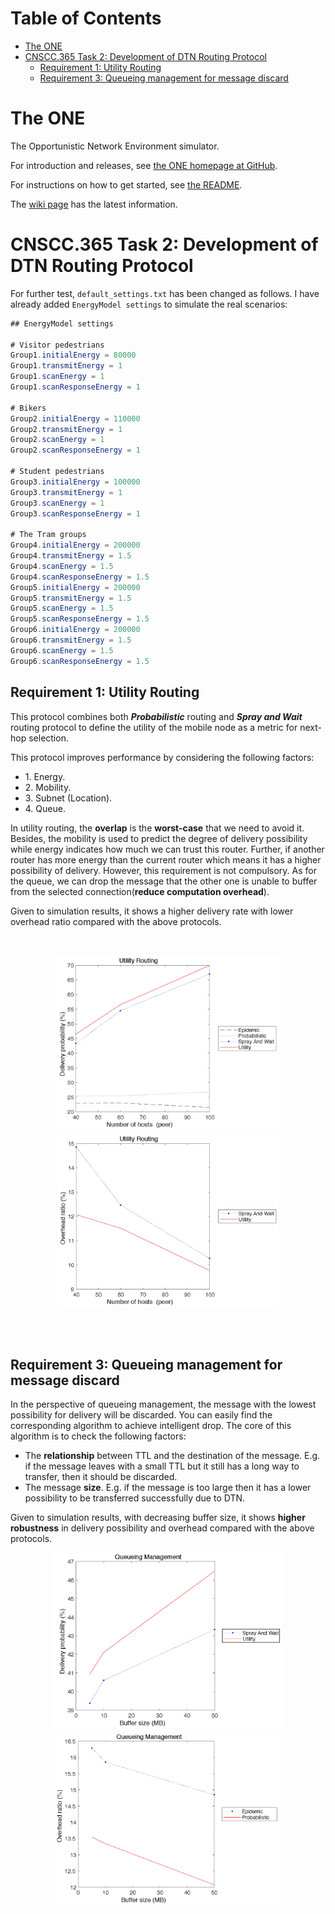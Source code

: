 Table of Contents
=================
* [The ONE](#the-one)
* [CNSCC.365 Task 2: Development of DTN Routing Protocol](#cnscc365-task-2-development-of-dtn-routing-protocol)
   * [Requirement 1: Utility Routing](#requirement-1-utility-routing)
   * [Requirement 3: Queueing management for message discard](#requirement-3-queueing-management-for-message-discard)
         
# The ONE

The Opportunistic Network Environment simulator.

For introduction and releases, see [the ONE homepage at GitHub](http://akeranen.github.io/the-one/).

For instructions on how to get started, see [the README](https://github.com/akeranen/the-one/wiki/README).

The [wiki page](https://github.com/akeranen/the-one/wiki) has the latest information.

# CNSCC.365 Task 2: Development of DTN Routing Protocol
For further test, `default_settings.txt` has been changed as follows. I have already added `EnergyModel settings` to simulate the real scenarios:

```java
## EnergyModel settings

# Visitor pedestrians
Group1.initialEnergy = 80000
Group1.transmitEnergy = 1
Group1.scanEnergy = 1
Group1.scanResponseEnergy = 1

# Bikers
Group2.initialEnergy = 110000
Group2.transmitEnergy = 1
Group2.scanEnergy = 1
Group2.scanResponseEnergy = 1

# Student pedestrians
Group3.initialEnergy = 100000
Group3.transmitEnergy = 1
Group3.scanEnergy = 1
Group3.scanResponseEnergy = 1

# The Tram groups
Group4.initialEnergy = 200000
Group4.transmitEnergy = 1.5
Group4.scanEnergy = 1.5
Group4.scanResponseEnergy = 1.5
Group5.initialEnergy = 200000
Group5.transmitEnergy = 1.5
Group5.scanEnergy = 1.5
Group5.scanResponseEnergy = 1.5
Group6.initialEnergy = 200000
Group6.transmitEnergy = 1.5
Group6.scanEnergy = 1.5
Group6.scanResponseEnergy = 1.5
```
## Requirement 1: Utility Routing

This protocol combines both ***Probabilistic*** routing and ***Spray and Wait*** routing protocol to define the utility of the mobile node as a metric for next-hop selection.<br>

This protocol improves performance by considering the following factors:<br>
<UL>
  <LI/> 1. Energy.
  <LI/> 2. Mobility.
  <LI/> 3. Subnet (Location).
  <LI/> 4. Queue.
</UL>

In utility routing, the **overlap** is the **worst-case** that we need to avoid it. Besides, the mobility is used to predict the degree of delivery possibility while energy indicates how much we can trust this router. Further, if another router has more energy than the current router which means it has a higher possibility of delivery. However, this requirement is not compulsory. As for the queue, we can drop the message that the other one is unable to buffer from the selected connection(**reduce computation overhead**).

Given to simulation results, it shows a higher delivery rate with lower overhead ratio compared with the above protocols.

<br>
<p align="center"><img src="https://github.com/Hephaest/the-one/blob/master/images/R1_delivery.jpg" height="280dp" /><img src="https://github.com/Hephaest/the-one/blob/master/images/R1_overhead.jpg" height="280dp"  /></p>
<br>
<br>

## Requirement 3: Queueing management for message discard
In the perspective of queueing management, the message with the lowest possibility for delivery will be discarded. You can easily find the corresponding algorithm to achieve intelligent drop. The core of this algorithm is to check the following factors:
<UL>
  <LI/> The <b>relationship</b> between TTL and the destination of the message. E.g. if the message leaves with a small TTL but it still has a long way to transfer, then it should be discarded.
  <LI/> The message <b>size</b>. E.g. if the message is too large then it has a lower possibility to be transferred successfully due to DTN.
</UL>

Given to simulation results, with decreasing buffer size, it shows **higher robustness** in delivery possibility and overhead compared with the above protocols.

<p align="center"><img src="https://github.com/Hephaest/the-one/blob/master/images/R2_delivery.jpg" height="280dp" /><img src="https://github.com/Hephaest/the-one/blob/master/images/R2_overhead.png" height="280dp" /></p>
